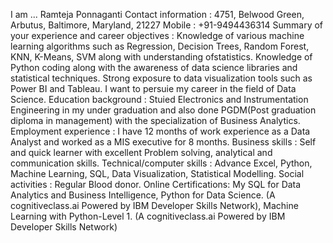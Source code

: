 I am ... Ramteja Ponnaganti
Contact information : 4751, Belwood Green, Arbutus, Baltimore, Maryland, 21227
Mobile : +91-9494436314
Summary of your experience and career objectives : Knowledge of various machine learning algorithms such as Regression, Decision Trees, Random Forest, KNN, K-Means, SVM along with understanding ofstatistics. Knowledge of Python coding along with the awareness of data science libraries and statistical techniques. Strong exposure to data visualization tools such as Power BI and Tableau. I want to persuie my career in the field of Data Science.
Education background : Stuied Electronics and Instrumentation Engineering in my under graduation and also done PGDM(Post graduation diploma in management) with the specialization of Business Analytics.
Employment experience : I have 12 months of work experience as a Data Analyst and worked as a MIS executive for 8 months. 
Business skills : Self and quick learner with excellent Problem solving, analytical and communication skills. 
Technical/computer skills : Advance Excel, Python, Machine Learning, SQL, Data Visualization, Statistical Modelling.
Social activities : Regular Blood donor.
Online Certifications: My SQL for Data Analytics and Business Intelligence, Python for Data Science. (A cognitiveclass.ai Powered by IBM Developer Skills Network),  Machine Learning with Python-Level 1. (A cognitiveclass.ai Powered by IBM Developer Skills Network)
